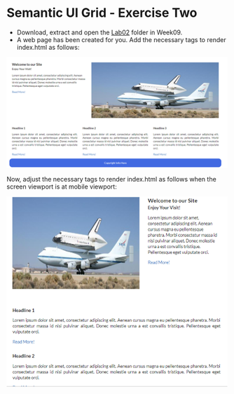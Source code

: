 
# Semantic UI Grid - Exercise Two

- Download, extract and open the [Lab02](archives/lab02.rar) folder in Week09.
- A web page has been created for you. Add the necessary tags to render index.html as follows:

![](img/reverse.PNG)


Now, adjust the necessary tags to render index.html as follows when the screen viewport is at mobile viewport:

![](img/reversed.PNG)
